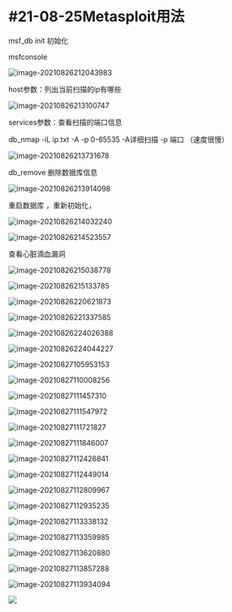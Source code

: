 # #21-08-25Metasploit用法

msf_db init	初始化

msfconsole



![image-20210826212043983](#msf用法\image-20210826212043983.png)

host参数：列出当前扫描的ip有哪些

![image-20210826213100747](#msf用法\image-20210826213100747.png)

services参数：查看扫描的端口信息



db_nmap -iL  ip.txt  -A -p 0-65535   	-A详细扫描   -p  端口 （速度很慢）



![image-20210826213731678](#msf用法\image-20210826213731678.png)

db_remove  删除数据库信息

![image-20210826213914098](#msf用法\image-20210826213914098.png)

重启数据库 ，重新初始化，

![image-20210826214032240](#msf用法\image-20210826214032240.png)

![image-20210826214523557](#msf用法\image-20210826214523557.png)

查看心脏滴血漏洞

![image-20210826215038778](#msf用法\image-20210826215038778.png)

![image-20210826215133785](#msf用法\image-20210826215133785.png)

![image-20210826220621873](#msf用法\image-20210826220621873.png)

![image-20210826221337585](#msf用法\image-20210826221337585.png)

![image-20210826224026388](#msf用法\image-20210826224026388.png)

![image-20210826224044227](#msf用法\image-20210826224044227.png)

![image-20210827105953153](#msf用法\image-20210827105953153.png)

![image-20210827110008256](#msf用法\image-20210827110008256.png)

![image-20210827111457310](#msf用法\image-20210827111457310.png)

![image-20210827111547972](#msf用法\image-20210827111547972.png)

![image-20210827111721827](#msf用法\image-20210827111721827.png)

![image-20210827111846007](#msf用法\image-20210827111846007.png)

![image-20210827112426841](#msf用法\image-20210827112426841.png)

![image-20210827112449014](#msf用法\image-20210827112449014.png)

![image-20210827112809967](#msf用法\image-20210827112809967.png)

![image-20210827112935235](#msf用法\image-20210827112935235.png)

![image-20210827113338132](#msf用法\image-20210827113338132.png)

![image-20210827113359985](#msf用法\image-20210827113359985.png)

![image-20210827113620880](#msf用法\image-20210827113620880.png)

![image-20210827113857288](#msf用法\image-20210827113857288.png)

![image-20210827113934094](#msf用法\image-20210827113934094.png)

![](#msf用法\image-20210827140254423.png)

